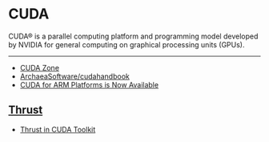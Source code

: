 # CUDA

CUDA® is a parallel computing platform and programming model developed by NVIDIA for general computing on graphical processing units (GPUs).

-----

* [CUDA Zone](https://developer.nvidia.com/cuda-zone)
* [ArchaeaSoftware/cudahandbook](https://github.com/ArchaeaSoftware/cudahandbook)
* [CUDA for ARM Platforms is Now Available](https://devblogs.nvidia.com/cuda-arm-platforms-now-available/)

## [Thrust](http://thrust.github.io/)
* [Thrust in CUDA Toolkit](https://docs.nvidia.com/cuda/thrust/)
